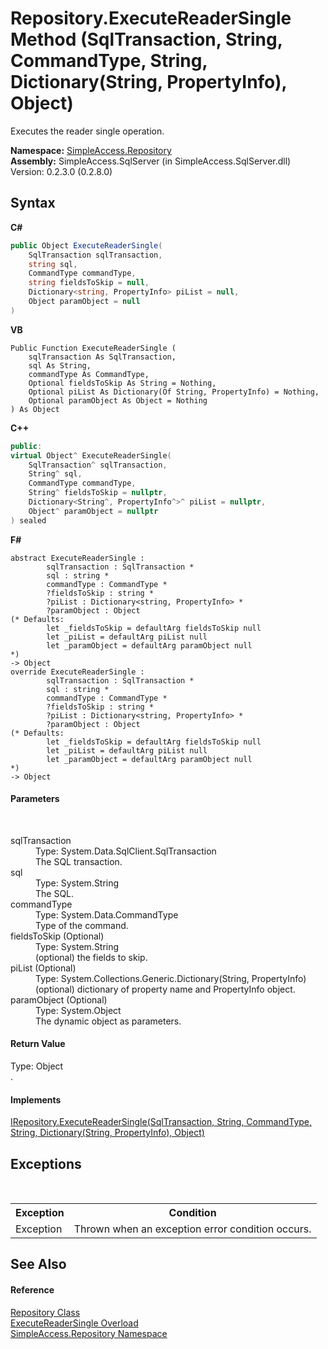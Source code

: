 # Repository.ExecuteReaderSingle Method (SqlTransaction, String, CommandType, String, Dictionary(String, PropertyInfo), Object)
 

Executes the reader single operation.

**Namespace:**&nbsp;<a href="41571b4f-ca9a-e902-c5ef-a7c14c631bb2">SimpleAccess.Repository</a><br />**Assembly:**&nbsp;SimpleAccess.SqlServer (in SimpleAccess.SqlServer.dll) Version: 0.2.3.0 (0.2.8.0)

## Syntax

**C#**<br />
``` C#
public Object ExecuteReaderSingle(
	SqlTransaction sqlTransaction,
	string sql,
	CommandType commandType,
	string fieldsToSkip = null,
	Dictionary<string, PropertyInfo> piList = null,
	Object paramObject = null
)
```

**VB**<br />
``` VB
Public Function ExecuteReaderSingle ( 
	sqlTransaction As SqlTransaction,
	sql As String,
	commandType As CommandType,
	Optional fieldsToSkip As String = Nothing,
	Optional piList As Dictionary(Of String, PropertyInfo) = Nothing,
	Optional paramObject As Object = Nothing
) As Object
```

**C++**<br />
``` C++
public:
virtual Object^ ExecuteReaderSingle(
	SqlTransaction^ sqlTransaction, 
	String^ sql, 
	CommandType commandType, 
	String^ fieldsToSkip = nullptr, 
	Dictionary<String^, PropertyInfo^>^ piList = nullptr, 
	Object^ paramObject = nullptr
) sealed
```

**F#**<br />
``` F#
abstract ExecuteReaderSingle : 
        sqlTransaction : SqlTransaction * 
        sql : string * 
        commandType : CommandType * 
        ?fieldsToSkip : string * 
        ?piList : Dictionary<string, PropertyInfo> * 
        ?paramObject : Object 
(* Defaults:
        let _fieldsToSkip = defaultArg fieldsToSkip null
        let _piList = defaultArg piList null
        let _paramObject = defaultArg paramObject null
*)
-> Object 
override ExecuteReaderSingle : 
        sqlTransaction : SqlTransaction * 
        sql : string * 
        commandType : CommandType * 
        ?fieldsToSkip : string * 
        ?piList : Dictionary<string, PropertyInfo> * 
        ?paramObject : Object 
(* Defaults:
        let _fieldsToSkip = defaultArg fieldsToSkip null
        let _piList = defaultArg piList null
        let _paramObject = defaultArg paramObject null
*)
-> Object 
```


#### Parameters
&nbsp;<dl><dt>sqlTransaction</dt><dd>Type: System.Data.SqlClient.SqlTransaction<br />The SQL transaction.</dd><dt>sql</dt><dd>Type: System.String<br />The SQL.</dd><dt>commandType</dt><dd>Type: System.Data.CommandType<br />Type of the command.</dd><dt>fieldsToSkip (Optional)</dt><dd>Type: System.String<br />(optional) the fields to skip.</dd><dt>piList (Optional)</dt><dd>Type: System.Collections.Generic.Dictionary(String, PropertyInfo)<br />(optional) dictionary of property name and PropertyInfo object.</dd><dt>paramObject (Optional)</dt><dd>Type: System.Object<br />The dynamic object as parameters.</dd></dl>

#### Return Value
Type: Object<br />.

#### Implements
<a href="751e1408-1e2d-31d1-7817-3722b6e58e27">IRepository.ExecuteReaderSingle(SqlTransaction, String, CommandType, String, Dictionary(String, PropertyInfo), Object)</a><br />

## Exceptions
&nbsp;<table><tr><th>Exception</th><th>Condition</th></tr><tr><td>Exception</td><td>Thrown when an exception error condition occurs.</td></tr></table>

## See Also


#### Reference
<a href="edb9c152-cd28-6594-590a-18a81e266968">Repository Class</a><br /><a href="49f8f495-ce25-af7f-2226-e7073936a6b7">ExecuteReaderSingle Overload</a><br /><a href="41571b4f-ca9a-e902-c5ef-a7c14c631bb2">SimpleAccess.Repository Namespace</a><br />